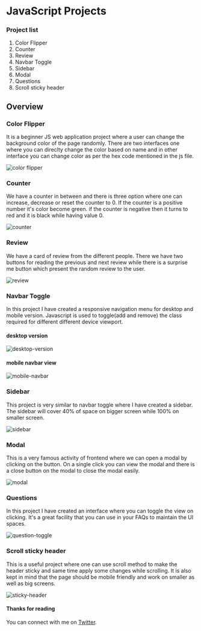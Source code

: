 # JavaScript Projects


### Project list
1. Color Flipper
2. Counter
3. Review
4. Navbar Toggle
5. Sidebar
6. Modal
7. Questions
8. Scroll sticky header


## Overview
### Color Flipper
It is a beginner JS web application project where a user can change the background color of the page randomly. There are two interfaces one where you can direclty change the color based on name and in other interface you can change color as per the hex code mentioned in the js file.

![color flipper](https://github.com/anubhavsinghgtm/JavaScript-Projects/blob/d695b0cb66d513c005c43525c6a70661eacb7df0/Color%20Flipper/screenshots/colorFlipper2.png)

### Counter
We have a counter in between and there is three option where one can increase, decrease or reset the counter to 0. If the counter is a positive number it's color become green. if the counter is negative then it turns to red and it is black while having value 0.

![counter](https://github.com/anubhavsinghgtm/JavaScript-Projects/blob/f7b092ab3a908896b7af931e892c02daaf873790/Counter/screenshots/counter.png)

### Review
We have a card of review from the different people. There we have two buttons for reading the previous and next review while there is a surprise me button which present the random review to the user.

![review](https://github.com/anubhavsinghgtm/JavaScript-Projects/blob/f7b092ab3a908896b7af931e892c02daaf873790/Reviews/screenshots/review.png)

### Navbar Toggle
In this project I have created a responsive navigation menu for desktop and mobile version. Javascript is used to toggle(add and remove) the class required for different different device viewport. 

#### desktop version
![desktop-version](https://github.com/anubhavsinghgtm/JavaScript-Projects/blob/df517dd020ac0a2b741e3ca1560bf30859a0613d/Navbar%20Toggle/Screenshots/desktop-version.png)

#### mobile navbar view
![mobile-navbar](https://github.com/anubhavsinghgtm/JavaScript-Projects/blob/df517dd020ac0a2b741e3ca1560bf30859a0613d/Navbar%20Toggle/Screenshots/mob-nav.png)


### Sidebar
This project is very similar to navbar toggle where I have created a sidebar. The sidebar will cover 40% of space on bigger screen while 100% on smaller screen.


![sidebar](https://github.com/anubhavsinghgtm/JavaScript-Projects/blob/3ba75e5773bedeefd79de622f718625a604a7500/Sidebar/Screenshot/sidebar.png)


### Modal
This is a very famous activity of frontend where we can open a modal by clicking on the button. On a single click you can view the modal and there is a close button on the modal to close the modal easily.

![modal](https://github.com/anubhavsinghgtm/JavaScript-Projects/blob/3735b6b481847d98f4af3fa84dfe994c71bfd4bf/Modal/Screenshot/modal.png)


### Questions
In this project I have created an interface where you can toggle the view on clicking. It's a great facility that you can use in your FAQs to maintain the UI spaces.

![question-toggle](https://github.com/anubhavsinghgtm/JavaScript-Projects/blob/08774212a7d8101432b486c44f6ebbbb2a4ba81e/Question/Screenshots/toggleView.png)

### Scroll sticky header
This is a useful project where one can use scroll method to make the header sticky and same time apply some changes while scrolling. It is also kept in mind that the page should be mobile friendly and work on smaller as well as big screens.

![sticky-header](https://github.com/anubhavsinghgtm/JavaScript-Projects/blob/2ae4ef3c51805903c953d04cc4a6b4de21de910e/Scroll/Screenshots/sticky%20header.jpg)


#### Thanks for reading
You can connect with me on [Twitter](https://twitter.com/anubhavsinghgtm).